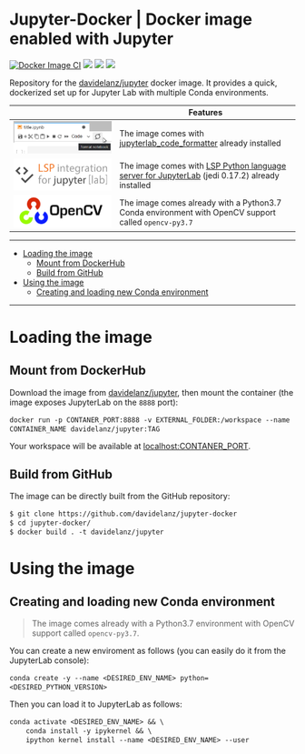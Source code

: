 # Jupyter-Docker | Docker image enabled with Jupyter

[![Docker Image CI](https://github.com/Davidelanz/jupyter-docker/actions/workflows/docker-image.yml/badge.svg)](https://github.com/Davidelanz/jupyter-docker/actions/workflows/docker-image.yml)
[![](https://img.shields.io/badge/Ubuntu-20.04-orange)](https://releases.ubuntu.com/20.04/)
[![](https://img.shields.io/badge/Python-3.8.2-yellow)](https://www.python.org/downloads/release/python-382/)
[![](https://img.shields.io/badge/MiniConda-yes-green)](https://docs.conda.io/en/latest/miniconda.html)

Repository for the [davidelanz/jupyter](https://hub.docker.com/r/davidelanz/jupyter) docker image. 
It provides a quick, dockerized set up for Jupyter Lab with multiple Conda environments.

|   | Features  |
|---|---|
| [![](https://raw.githubusercontent.com/Davidelanz/jupyter-docker/master/.docs/formatter.png)](https://jupyterlab-code-formatter.readthedocs.io/) | The image comes with [jupyterlab_code_formatter](https://jupyterlab-code-formatter.readthedocs.io/) already installed |
| [![](https://raw.githubusercontent.com/Davidelanz/jupyter-docker/master/.docs/lsp-integration.png)](https://jupyterlab-lsp.readthedocs.io/en/latest/index.html) | The image comes with [LSP Python language server for JupyterLab](https://jupyterlab-lsp.readthedocs.io/en/latest/index.html) (jedi 0.17.2) already installed |
| [![](https://raw.githubusercontent.com/Davidelanz/jupyter-docker/master/.docs/opencv.png)](https://opencv.org/) | The image comes already with a Python3.7 Conda environment with OpenCV support called ``opencv-py3.7`` |

---

- [Loading the image](#loading-the-image)
  - [Mount from DockerHub](#mount-from-dockerHub)
  - [Build from GitHub](#build-from-github)
- [Using the image](#using-the-image)
  - [Creating and loading new Conda environment](#creating-and-loading-new-conda-environment)

---

# Loading the image

## Mount from DockerHub

Download the image from [davidelanz/jupyter](https://hub.docker.com/r/davidelanz/jupyter), 
then mount the container (the image exposes JupyterLab on the ``8888`` port):
```
docker run -p CONTANER_PORT:8888 -v EXTERNAL_FOLDER:/workspace --name CONTAINER_NAME davidelanz/jupyter:TAG
```

Your workspace will be available at [localhost:CONTANER_PORT](http://localhost:CONTANER_PORT).

## Build from GitHub

The image can be directly built from the GitHub repository:

```
$ git clone https://github.com/davidelanz/jupyter-docker
$ cd jupyter-docker/
$ docker build . -t davidelanz/jupyter
```

# Using the image

## Creating and loading new Conda environment

> The image comes already with a Python3.7 environment with OpenCV support called ``opencv-py3.7``.

You can create a new enviroment as follows (you can easily do it from the JupyterLab console):
```
conda create -y --name <DESIRED_ENV_NAME> python=<DESIRED_PYTHON_VERSION>
```
Then you can load it to JupyterLab as follows:
```
conda activate <DESIRED_ENV_NAME> && \
    conda install -y ipykernel && \
    ipython kernel install --name <DESIRED_ENV_NAME> --user
```
